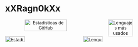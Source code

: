 # xXRagn0kXx

<div align="center">
  <div style="display: flex;">
    <img width=52% src="https://github-readme-stats.vercel.app/api?username=xXRagn0kXx&show_icons=true&theme=dark" alt="Estadísticas de GitHub" style="margin-right: 10px;">
    <img width=40% src="https://github-readme-stats.vercel.app/api/top-langs/?username=xXRagn0kXx&layout=compact&theme=dark" alt="Lenguajes más usados">
  </div>
</div>


<div style="display: flex;">
  <div style="flex: 1;">
    <img src="https://github-readme-stats.vercel.app/api?username=xXRagn0kXx&show_icons=true&theme=dark" alt="Estadísticas de GitHub" style="width: 50%;">
  </div>
  
  <div style="flex: 1;">
    <img src="https://github-readme-stats.vercel.app/api/top-langs/?username=xXRagn0kXx&layout=compact&theme=dark" alt="Lenguajes más usados" style="width: 50%;">
  </div>
</div>
